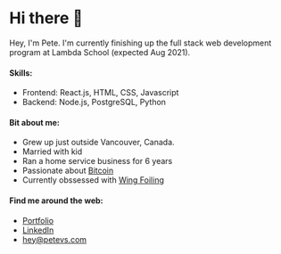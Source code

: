 # Hi there 👋
Hey, I'm Pete. I'm currently finishing up the full stack web development program at Lambda School (expected Aug 2021).

#### Skills:
* Frontend: React.js, HTML, CSS, Javascript
* Backend: Node.js, PostgreSQL, Python

#### Bit about me:
* Grew up just outside Vancouver, Canada.  
* Married with kid
* Ran a home service business for 6 years
* Passionate about [Bitcoin](https://twitter.com/i/lists/1353033569262841856)
* Currently obssessed with [Wing Foiling](https://www.youtube.com/watch?v=FiukbYdg0TE)

#### Find me around the web:

* [Portfolio](https://www.petevs.com)
* [LinkedIn](https://www.linkedin.com/in/pete-vs)
* hey@petevs.com



<!--
**petevs/petevs** is a ✨ _special_ ✨ repository because its `README.md` (this file) appears on your GitHub profile.

Here are some ideas to get you started:

- 🔭 I’m currently working on the Full Stack Web Development Program at Lambda School
- 🌱 I’m currently learning Redux
- 👯 I’m looking to collaborate on ...
- 🤔 I’m looking for help with ...
- 💬 Ask me about ...
- 📫 How to reach me: hey@petevs.com
- ⚡ Fun fact: ...
-->
